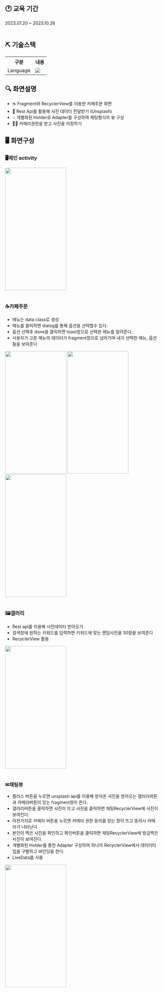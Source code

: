 ## 🕐 교육 기간
2023.07.20 ~ 2023.10.26
<br>
<br>

## ⛏️ 기술스택
<table>
    <tr>
        <th>구분</th>
        <th>내용</th>
    </tr>
    <tr>
        <td>Language</td>
        <td>
          <img src="https://img.shields.io/badge/Kotlin-0095D5?style=flat-square&logo=Kotlin&logoColor=white"/></a>
        </td>
    </tr>
</table>

## 🔍 화면설명
  - ☕ Fragment와 RecyclerView를 이용한 카페주문 화면
  - 💛 Rest Api를 활용해 사진 데이터 전달받기 (Unsplash)
  - 💡 개별화된 Holder로 Adapter를 구성하여 채팅형식의 뷰 구성
  - 🙆‍♀️ 카메라권한을 받고 사진을 저장하기  <br>

## 🖥️ 화면구성
### 🖥️메인 activity
<img src="https://github.com/rlawlgp0197/App/assets/134493927/68af40d7-bc9f-47a8-ae7d-eaf4c651098d.jpg"  width="200" height="400"/>

<br>
<br>

### ☕카페주문
- 메뉴는 data class로 생성
- 메뉴를 클릭하면 dialog를 통해 옵션을 선택할수 있다.
- 옵션 선택후 done을 클릭하면 toast창으로 선택한 메뉴를 알려준다.
- 사용자가 고른 메뉴의 데이터가 fragment창으로 넘어가며 내가 선택한 메뉴, 옵션들을 보여준다
<img src="https://github.com/rlawlgp0197/App/assets/134493927/6e30365f-7098-4137-84e2-12d50135e0aa.jpg"  width="200" height="400"/>
<img src="https://github.com/rlawlgp0197/App/assets/134493927/64a9f5bb-ec0b-4bb1-82ee-9b0a14ed2cc3.jpg"  width="200" height="400"/>
<img src="https://github.com/rlawlgp0197/App/assets/134493927/d767ebf6-650e-4619-b14d-285b0af14bbc.jpg"  width="200" height="400"/>

<br>
<br>

### 🖼갤러리
- Rest api를 이용해 사진데이터 받아오기
- 검색창에 원하는 키워드를 입력하면 키워드에 맞는 랜덤사진을 30장을 보여준다
- RecyclerView 활용
<img src="https://github.com/rlawlgp0197/App/assets/134493927/84663cc9-f6b6-45d1-ab4d-20edc277fa21"  width="200" height="400"/>

<br>
<br>

### ✉채팅뷰
- 플러스 버튼을 누르면 unsplash api를 이용해 받아온 사진을 받아오는 갤러리버튼과 카메라버튼이 있는 fragment창이 뜬다.
- 갤러리버튼을 클릭하면 사진이 뜨고 사진을 클릭하면 채팅RecyclerView에 사진이 보여진다.
- 마찬가지로 카메라 버튼을 누르면 카메라 권한 동의를 얻는 창이 뜨고 동의시 카메라가 나타난다.
- 본인이 찍은 사진을 확인하고 확인버튼을 클릭하면 채팅RecyclerView에 방금찍은 사진이 보여진다.
- 개별화된 Holder를 통한 Adapter 구성하여 하나의 RecyclerView에서 데이터타입을 구별하고 바인딩을 한다.
- LiveData를 사용
<img src="https://github.com/rlawlgp0197/App/assets/134493927/32fb41ff-39f3-4420-a667-f50f632afc9d.jpg"  width="200" height="400"/>

